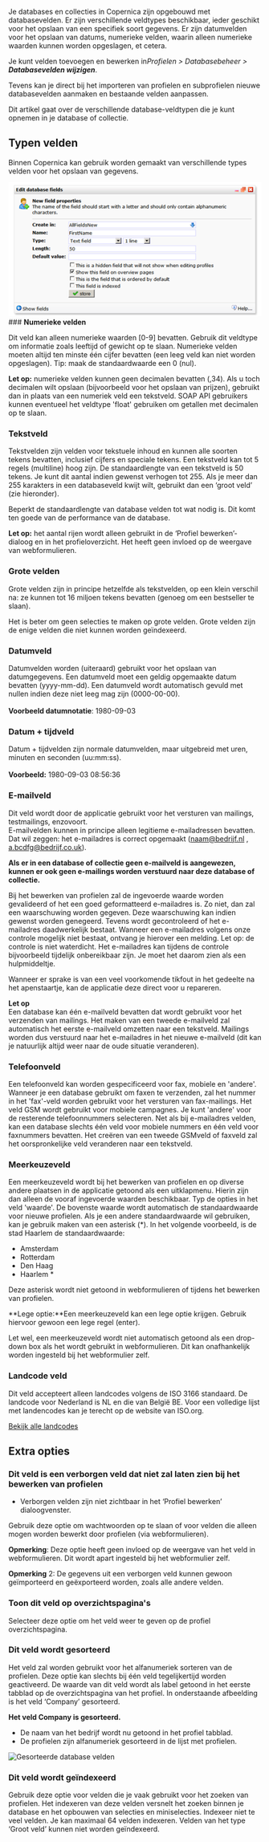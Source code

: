 Je databases en collecties in Copernica zijn opgebouwd met
databasevelden. Er zijn verschillende veldtypes beschikbaar, ieder
geschikt voor het opslaan van een specifiek soort gegevens. Er zijn
datumvelden voor het opslaan van datums, numerieke velden, waarin alleen
numerieke waarden kunnen worden opgeslagen, et cetera.

Je kunt velden toevoegen en bewerken in*Profielen \> Databasebeheer \>
**Databasevelden wijzigen***.

Tevens kan je direct bij het importeren van profielen en subprofielen
nieuwe databasevelden aanmaken en bestaande velden aanpassen.

Dit artikel gaat over de verschillende database-veldtypen die je kunt
opnemen in je database of collectie.

Typen velden
------------

Binnen Copernica kan gebruik worden gemaakt van verschillende types
velden voor het opslaan van gegevens.

![Typen velden](../images/edit_database_fields.png)\#\#\#
**Numerieke velden**

Dit veld kan alleen numerieke waarden [0-9] bevatten. Gebruik dit
veldtype om informatie zoals leeftijd of gewicht op te slaan. Numerieke
velden moeten altijd ten minste één cijfer bevatten (een leeg veld kan
niet worden opgeslagen). Tip: maak de standaardwaarde een 0 (nul).

**Let op:** numerieke velden kunnen geen decimalen bevatten (,34). Als u
toch decimalen wilt opslaan (bijvoorbeeld voor het opslaan van prijzen),
gebruikt dan in plaats van een numeriek veld een tekstveld. SOAP API
gebruikers kunnen eventueel het veldtype 'float' gebruiken om getallen
met decimalen op te slaan.

### **Tekstveld**

Tekstvelden zijn velden voor tekstuele inhoud en kunnen alle soorten
tekens bevatten, inclusief cijfers en speciale tekens. Een tekstveld kan
tot 5 regels (multiline) hoog zijn. De standaardlengte van een tekstveld
is 50 tekens. Je kunt dit aantal indien gewenst verhogen tot 255. Als je
meer dan 255 karakters in een databaseveld kwijt wilt, gebruikt dan een
‘groot veld’ (zie hieronder).

Beperkt de standaardlengte van database velden tot wat nodig is. Dit
komt ten goede van de performance van de database.

**Let op:** het aantal rijen wordt alleen gebruikt in de ‘Profiel
bewerken’-dialoog en in het profieloverzicht. Het heeft geen invloed op
de weergave van webformulieren.

### **Grote velden**

Grote velden zijn in principe hetzelfde als tekstvelden, op een klein
verschil na: ze kunnen tot 16 miljoen tekens bevatten (genoeg om een
bestseller te slaan).

Het is beter om geen selecties te maken op grote velden. Grote velden
zijn de enige velden die niet kunnen worden geïndexeerd.

### **Datumveld**

Datumvelden worden (uiteraard) gebruikt voor het opslaan van
datumgegevens. Een datumveld moet een geldig opgemaakte datum bevatten
(yyyy-mm-dd). Een datumveld wordt automatisch gevuld met nullen indien
deze niet leeg mag zijn (0000-00-00).\
 **\
 Voorbeeld datumnotatie**: 1980-09-03

### **Datum + tijdveld**

Datum + tijdvelden zijn normale datumvelden, maar uitgebreid met uren,
minuten en seconden (uu:mm:ss).\
 **\
 Voorbeeld:** 1980-09-03 08:56:36

### **E-mailveld**

Dit veld wordt door de applicatie gebruikt voor het versturen van
mailings, testmailings, enzovoort.\
 E-mailvelden kunnen in principe alleen legitieme e-mailadressen
bevatten. Dat wil zeggen: het e-mailadres is correct opgemaakt
([naam@bedrijf.nl](<mailto:naam@bedrijf.nl>) , a.bcdfg@bedrijf.co.uk).

**Als er in een database of collectie geen e-mailveld is aangewezen,
kunnen er ook geen e-mailings worden verstuurd naar deze database of
collectie.**

Bij het bewerken van profielen zal de ingevoerde waarde worden
gevalideerd of het een goed geformatteerd e-mailadres is. Zo niet, dan
zal een waarschuwing worden gegeven. Deze waarschuwing kan indien
gewenst worden genegeerd. Tevens wordt gecontroleerd of het e-mailadres
daadwerkelijk bestaat. Wanneer een e-mailadres volgens onze controle
mogelijk niet bestaat, ontvang je hierover een melding. Let op: de
controle is niet waterdicht. Het e-mailadres kan tijdens de controle
bijvoorbeeld tijdelijk onbereikbaar zijn. Je moet het daarom zien als
een hulpmiddeltje.

Wanneer er sprake is van een veel voorkomende tikfout in het gedeelte na
het apenstaartje, kan de applicatie deze direct voor u repareren.

**Let op**\
 Een database kan één e-mailveld bevatten dat wordt gebruikt voor het
verzenden van mailings. Het maken van een tweede e-mailveld zal
automatisch het eerste e-mailveld omzetten naar een tekstveld. Mailings
worden dus verstuurd naar het e-mailadres in het nieuwe e-mailveld (dit
kan je natuurlijk altijd weer naar de oude situatie veranderen).

### **Telefoonveld**

Een telefoonveld kan worden gespecificeerd voor fax, mobiele en
'andere'. Wanneer je een database gebruikt om faxen te verzenden, zal
het nummer in het 'fax'-veld worden gebruikt voor het versturen van
fax-mailings. Het veld GSM wordt gebruikt voor mobiele campagnes. Je
kunt 'andere' voor de resterende telefoonnummers selecteren. Net als bij
e-mailadres velden, kan een database slechts één veld voor mobiele
nummers en één veld voor faxnummers bevatten. Het creëren van een tweede
GSMveld of faxveld zal het oorspronkelijke veld veranderen naar een
tekstveld.

### **Meerkeuzeveld**

Een meerkeuzeveld wordt bij het bewerken van profielen en op diverse
andere plaatsen in de applicatie getoond als een uitklapmenu. Hierin
zijn dan alleen de vooraf ingevoerde waarden beschikbaar. Typ de opties
in het veld 'waarde'. De bovenste waarde wordt automatisch de
standaardwaarde voor nieuwe profielen. Als je een andere standaardwaarde
wil gebruiken, kan je gebruik maken van een asterisk (\*). In het
volgende voorbeeld, is de stad Haarlem de standaardwaarde:

-   Amsterdam
-   Rotterdam
-   Den Haag
-   Haarlem \*

Deze asterisk wordt niet getoond in webformulieren of tijdens het
bewerken van profielen.

**Lege optie:**Een meerkeuzeveld kan een lege optie krijgen. Gebruik
hiervoor gewoon een lege regel (enter).

Let wel, een meerkeuzeveld wordt niet automatisch getoond als een
drop-down box als het wordt gebruikt in webformulieren. Dit kan
onafhankelijk worden ingesteld bij het webformulier zelf.

### Landcode veld

Dit veld accepteert alleen landcodes volgens de ISO 3166 standaard. De
landcode voor Nederland is NL en die van België BE. Voor een volledige
lijst met landencodes kan je terecht op de website van ISO.org.

[Bekijk alle
landcodes](http://www.iso.org/iso/country_codes/iso_3166_code_lists/country_names_and_code_elements.htm)

**Extra opties**
----------------

### **Dit veld is een verborgen veld dat niet zal laten zien bij het bewerken van profielen**

-   Verborgen velden zijn niet zichtbaar in het ‘Profiel bewerken’
    dialoogvenster.

Gebruik deze optie om wachtwoorden op te slaan of voor velden die alleen
mogen worden bewerkt door profielen (via webformulieren).

**Opmerking**: Deze optie heeft geen invloed op de weergave van het veld
in webformulieren. Dit wordt apart ingesteld bij het webformulier zelf.

**Opmerking** 2: De gegevens uit een verborgen veld kunnen gewoon
geïmporteerd en geëxporteerd worden, zoals alle andere velden.

### **Toon dit veld op overzichtspagina's**

Selecteer deze optie om het veld weer te geven op de profiel
overzichtspagina.

### **Dit veld wordt gesorteerd**

Het veld zal worden gebruikt voor het alfanumeriek sorteren van de
profielen. Deze optie kan slechts bij één veld tegelijkertijd worden
geactiveerd. De waarde van dit veld wordt als label getoond in het
eerste tabblad op de overzichtspagina van het profiel. In onderstaande
afbeelding is het veld ‘Company’ gesorteerd.

**Het veld Company is gesorteerd.**

-   De naam van het bedrijf wordt nu getoond in het profiel tabblad.
-   De profielen zijn alfanumeriek gesorteerd in de lijst met profielen.

![Gesorteerde database
velden](../images/ordering_database_fields.png)

### **Dit veld wordt geïndexeerd**

Gebruik deze optie voor velden die je vaak gebruikt voor het zoeken van
profielen. Het indexeren van deze velden versnelt het zoeken binnen je
database en het opbouwen van selecties en miniselecties. Indexeer niet
te veel velden. Je kan maximaal 64 velden indexeren. Velden van het type
‘Groot veld’ kunnen niet worden geïndexeerd.
